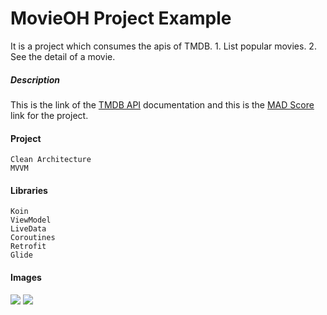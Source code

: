 # MovieOH Project Example
It is a project which consumes the apis of TMDB.
    1. List popular movies.
    2. See the detail of a movie.

##### Description
This is the link of the [TMDB API] documentation and this is the [MAD Score] link for the project.

#### Project
    Clean Architecture
    MVVM
    
#### Libraries
    Koin
    ViewModel
    LiveData
    Coroutines
    Retrofit
    Glide

#### Images

![](https://firebasestorage.googleapis.com/v0/b/hacybeykerproject.appspot.com/o/movieOh%2Fmo1.jpeg?alt=media&token=82d3c0df-ba69-473e-8ecf-c504d4d5cb78)
![](https://firebasestorage.googleapis.com/v0/b/hacybeykerproject.appspot.com/o/movieOh%2Fmo2.jpeg?alt=media&token=e6411a1e-acae-4950-9727-e8565a073b16)
    
[TMDB API]: <https://www.themoviedb.org/>
[MAD Score]: <https://madscorecard.withgoogle.com/scorecards/456544627/>
